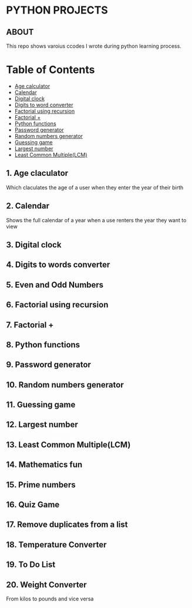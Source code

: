 # PYTHON PROJECTS
## ABOUT
This repo shows varoius ccodes I wrote during python learning process.
# Table of Contents
* [Age calculator](#age-calculator)
* [Calendar](#calendar)
* [Digital clock](#digitl-clock)
* [Digits to word converter](#digits-to-word-converter)
* [Factorial using recursion](#factorial-using-reccursion)
* [Factorial +](#factorial-+)
* [Python functions](#python-functions)
* [Password generator](#password-generator)
* [Random numbers generator](#random-numbers-generator)
* [Guessing game](#guessing-game)
* [Largest number](#largest-number)
* [Least Common Multiple(LCM) ](#least-common-multiple)
## 1. Age claculator
Which claculates the age of a user when they enter the  year of their birth
## 2. Calendar
Shows the full calendar of a year when a use renters the year they want to view
## 3. Digital clock
## 4. Digits to words converter
## 5. Even and Odd  Numbers 
## 6. Factorial using recursion
## 7. Factorial +
## 8. Python functions
## 9. Password generator
## 10. Random numbers generator
## 11. Guessing game
## 12. Largest number
## 13. Least Common Multiple(LCM)
## 14. Mathematics fun
## 15. Prime numbers
## 16. Quiz Game
## 17. Remove duplicates from a list
## 18. Temperature Converter
## 19. To Do List
## 20. Weight Converter
From kilos to pounds and vice versa
